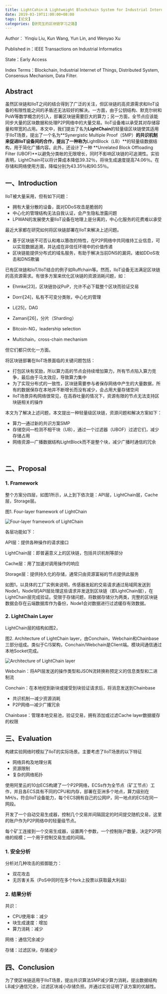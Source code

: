 ```yaml
---
title: LightCahin:A Lightweight Blockchain System for Industrial Internet of Things
date: 2019-03-19T11:00:00+08:00
tags: [论文]
categories: [研究生的区块链学习之路]
---
```


Author： Yinqiu Liu, Kun Wang, Yun Lin, and Wenyao Xu

Published in：IEEE Transactions on Industrial Informatics

State：Early Access

Index Terms：Blockchain, Industrial Internet of Things, Distributed System, Consensus Mechanism, Data Filter.

## Abstract

虽然区块链和IIoT之间的结合得到了广泛的关注，但区块链的高资源需求和IIoT设备的有限性能之间的矛盾还无法较好的解决。一方面，由于公钥结构、默克尔树和PoW等数学概念的引入，部署区块链需要巨大的算力；另一方面，全节点应该能同步大量的区块数据和处理P2P网络中的大量交易。IIoT设备难以承受其对存储容量和带宽的占用。本文中，我们提出了名为**LightChain**的轻量级区块链使其适用于IIoT场景，提出了一个名为**Synergistic Multiple Proof（SMP）**的共识机制来促进IIoT设备间的合作，提出了一种称为**LightBlock（LB）**的轻量级数据结构，用于简化广播内容。此外，还设计了一种 **Unrelated Block Offloading Filter (UBOF)**以避免分类帐的无限增长，同时不影响区块链的可追溯性。实验表明，LightChain可以将计算成本降低39.32％，将块生成速度提高74.06％。在存储和网络使用方面，降幅分别为43.35％和90.55％。

<!--more-->

## 一、Introduction

IIoT被大量采用，但有如下问题：

- 拥有大量分散的设备，面对DDoS攻击是脆弱的
- 中心化的管理结构无法自我认证，会产生隐私泄露问题
- LPWAN的发展使大量IIoT设备在地理上是分离的，中心化服务的花费难以承受

最近大家都在研究如何将区块链部署在IIoT来解决上述问题。

- 基于区块链不可否认和难以篡改的特性，在P2P网络中共同维持工业信息，可以实现数据追溯，并达成在非信任环境中的价值传递
- 区块链能提供分布式的域名服务，有助于解决当前DNS的漏洞，诸如DDoS攻击和DNS欺骗

已有区块链和IoT/IIoT结合的例子如Ruffchain等。然而，IIoT设备无法满足区块链的高资源需求。有很多方案来优化区块链的资源消耗问题，如：

- Ehmke[23]，区块链协议PoP，允许不必下载整个区块而验证交易

- Dorri[24]，私有不可变分类账，中心化的管理

- Li[25]，DAG

- Zamani[26]，分片（Sharding）

- Bitcoin-NG，leadership selection

- Multichain，cross-chain mechanism

但它们都只优化一方面。

将区块链部署在IIoT场景面临的关键问题包括：

- 打包区块有奖励，所以算力高的节点会持续增加算力，所有节点陷入算力竞争，最后由于马太效应，导致算力集中
- 为了实现分布式的一致性，区块链需要参与者保存网络中产生的大量数据，所有的数据保存在本地并不断增长而没有减少，会占用大量存储空间
- IIoT场景异构网络很常见，在高吞吐量的情况下，资源有限的节点无法支持区块链相关的操作

本文为了解决上述问题，本文提出一种轻量级区块链，资源问题和解决方案如下：

- 算力—通过新的共识方案SMP
- 存储空间—检测不相干块（UB），通过一个过滤器（UBOF）过滤它们，减少存储占用
- 网络资源—广播数据结构LightBlock而不是整个块，减少广播时通信的冗余

<br>

## 二、Proposal

### 1. Framework

整个方案分四层，如图1所示，从上到下依次是：API层，LightChain层，Cache层，Storage层。

图1. Four-layer framework of LightChain

![Four-layer framework of LightChain](https://user-images.githubusercontent.com/26682846/54593367-5afc0c80-4a69-11e9-89b7-5af1a4c45b77.png)

各层功能如下：

API层：提供各种操作的请求接口

LightChain层：即普遍意义上的区块链，包括共识机制等部分

Cache层：用了加速对调用操作的响应

Storage层：提供持久化的存储，通常只由资源富裕的节点提供此服务

如图1，以具体的工厂实例来说明，传感器发起的交易请求通过局域网发送到Node1，Node1的API层处理这些请求并发送到区块链（即LightChain层），在LightChain层完成验证。受限于存储问题，将数据存储分为两类，完整的区块链数据会存在云端数据库作为备份，Node1会对数据进行过滤缓存有效数据。

### 2. LightChain Layer

LightChain层的结构如图2，

图2. Architecture of LightChain layer，由Conchain，Webchain和Chainbase三部分组成。类似于C/S架构，Conchain/Webchain是Client端。模块间通信通过本地Socket完成。

![Architecture of LightChain layer](https://user-images.githubusercontent.com/26682846/54593385-651e0b00-4a69-11e9-83f2-daf521e5160a.png)

Webchain：将API层发送的操作类型和JSON流转换称预定义的信息类型和二进制流

Conchain：在本地挖到新块或接受到块验证请求后，将消息发送到Chainbase

- 共识机制—减少资源消耗
- P2P网络—减少广播冗余

Chainbase：管理本地交易池，验证交易，拥有添加或过滤Cache layer数据缓存的权限

## 三、Evaluation

构建实验网络时模拟了IIoT的实际场景。主要考虑了IIoT场景的以下特征

- 网络异构及地理分离
- 资源限制
- 复杂的网络拓扑

使用阿里云的10台ECS构建了一个P2P网络，ECSs作为全节点（矿工节点）工作，并且各ECS具有不同的CPU和内存，部署在亚洲多个地点，算力级别在MH/s，符合IIoT设备能力，每个ECS拥有自己的公网IP，同一地点的ECS在同一网段。

开发了一个自动交易生成器，控制几个交易并间隔固定的时间提交随机交易，这里的账户作为P2P网络中的轻量级节点。

每个矿工连接到一个交易生成器，设置两个参数，一个控制账户数量，决定P2P网络的规模；一个用于控制交易生成的间隔。

### 1. 安全分析

分析对几种攻击的抵御能力：

- 双花攻击
- 无厉害关系（PoS中同时在多个fork上投票以获取最大利益）

### 2. 结果分析

共识：

- CPU使用率：减少
- 块生成速度：增加
- 算力消耗：减少

网络：通信冗余减少

存储：过滤区块，存储减少

## 四、Conclusion

为了使区块链适用于IIoT场景，提出共识算法SMP减少算力消耗，提出数据结构LB减少通信冗余，过滤区块减小存储负担。并通过实验证明了该方案的优越性。
